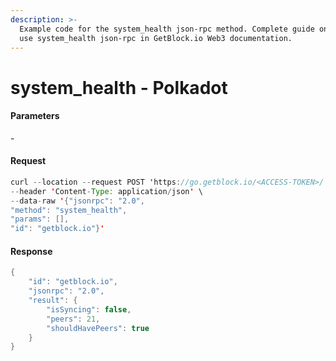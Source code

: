 ```yaml
---
description: >-
  Example code for the system_health json-rpc method. Сomplete guide on how to
  use system_health json-rpc in GetBlock.io Web3 documentation.
---
```


# system\_health - Polkadot

#### Parameters

\-

#### Request

```java
curl --location --request POST 'https://go.getblock.io/<ACCESS-TOKEN>/' \
--header 'Content-Type: application/json' \
--data-raw '{"jsonrpc": "2.0",
"method": "system_health",
"params": [],
"id": "getblock.io"}'
```

#### Response

```java
{
    "id": "getblock.io",
    "jsonrpc": "2.0",
    "result": {
        "isSyncing": false,
        "peers": 21,
        "shouldHavePeers": true
    }
}
```
